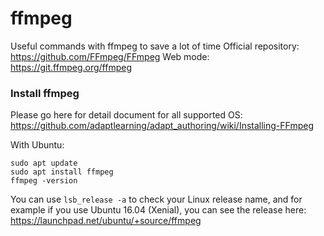 # ffmpeg
Useful commands with ffmpeg to save a lot of time
Official repository: https://github.com/FFmpeg/FFmpeg
Web mode: https://git.ffmpeg.org/ffmpeg

### Install ffmpeg

Please go here for detail document for all supported OS:
https://github.com/adaptlearning/adapt_authoring/wiki/Installing-FFmpeg

With Ubuntu:
```
sudo apt update
sudo apt install ffmpeg
ffmpeg -version
```

You can use `lsb_release -a` to check your Linux release name, and for example if you use Ubuntu 16.04 (Xenial), you can see the release here:
https://launchpad.net/ubuntu/+source/ffmpeg
